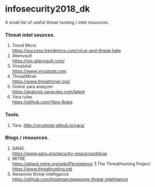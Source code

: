 # infosecurity2018_dk
A small list of useful threat hunting / intel resources.

### Threat intel sources.

1. Trend Micro<br />
https://success.trendmicro.com/virus-and-threat-help
2. Alienvault<br />
https://otx.alienvault.com/
3. Virustotal<br />
https://www.virustotal.com
4. ThreatMiner<br />
https://www.threatminer.org/
5. Online yara analyzer<br />
https://analysis.yararules.com/latest
6. Yara rules<br />
https://github.com/Yara-Rules


### Tools.
1. Yara.
http://virustotal.github.io/yara/


### Blogs / resources.
1. SANS. <br />
https://www.sans.org/security-resources/blogs
2. MITRE. <br />
https://attack.mitre.org/wiki/Persistence
3.The ThreatHunting Project<br />
https://www.threathunting.net
4. Awseome threat intelligance<br />
https://github.com/hslatman/awesome-threat-intelligence
